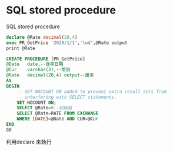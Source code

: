 # SQL stored procedure

SQL stored procedure

```sql
declare @Rate decimal(20,4)
exec PR_GetPrice '2020/1/1','twd',@Rate output
print @Rate 

CREATE PROCEDURE [PR_GetPrice]
@Date	date,--匯率日期
@Cur	varchar(3),--幣別
@Rate	decimal(20,4) output--匯率
AS
BEGIN
	-- SET NOCOUNT ON added to prevent extra result sets from
	-- interfering with SELECT statements.
	SET NOCOUNT ON;
	SELECT @Rate=0--初始值
	SELECT @Rate=RATE FROM EXCHANGE
	WHERE [DATE]=@Date AND CUR=@Cur
END
GO


```

利用declare 來執行

